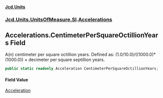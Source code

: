 #### [Jcd.Units](index.md 'index')
### [Jcd.Units.UnitsOfMeasure.SI](Jcd.Units.UnitsOfMeasure.SI.md 'Jcd.Units.UnitsOfMeasure.SI').[Accelerations](Accelerations.md 'Jcd.Units.UnitsOfMeasure.SI.Accelerations')

## Accelerations.CentimeterPerSquareOctillionYears Field

A(n) centimeter per square octillion years. Defined as: (1.0/10.0)/((1000.0)*(1000.0)) × decimeter per square septillion years.

```csharp
public static readonly Acceleration CentimeterPerSquareOctillionYears;
```

#### Field Value
[Acceleration](Acceleration.md 'Jcd.Units.UnitTypes.Acceleration')
